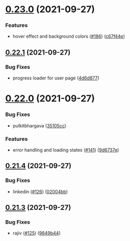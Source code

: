 # [0.23.0](https://github.com/EddieHubCommunity/LinkFree/compare/v0.22.1...v0.23.0) (2021-09-27)


### Features

* hover effect and background colors ([#186](https://github.com/EddieHubCommunity/LinkFree/issues/186)) ([c67f44e](https://github.com/EddieHubCommunity/LinkFree/commit/c67f44ee2bc720622c5e2a34d738be818f103093))



## [0.22.1](https://github.com/EddieHubCommunity/LinkFree/compare/v0.22.0...v0.22.1) (2021-09-27)


### Bug Fixes

* progress loader for user page ([4d6d877](https://github.com/EddieHubCommunity/LinkFree/commit/4d6d877c15f6293b48e8b5a827e65f85439b0603))



# [0.22.0](https://github.com/EddieHubCommunity/LinkFree/compare/v0.21.4...v0.22.0) (2021-09-27)


### Bug Fixes

* pulkitbhargava ([35105cc](https://github.com/EddieHubCommunity/LinkFree/commit/35105ccd06dd77dd459f0514301cacff141f0b46))


### Features

* error handling and loading states ([#141](https://github.com/EddieHubCommunity/LinkFree/issues/141)) ([9d6737e](https://github.com/EddieHubCommunity/LinkFree/commit/9d6737ef79651ad0acfdca955e955104a6e86235))



## [0.21.4](https://github.com/EddieHubCommunity/LinkFree/compare/v0.21.3...v0.21.4) (2021-09-27)


### Bug Fixes

* linkedin ([#126](https://github.com/EddieHubCommunity/LinkFree/issues/126)) ([02004bb](https://github.com/EddieHubCommunity/LinkFree/commit/02004bbbdaaf4c8148efb565260659727b26f0ea))



## [0.21.3](https://github.com/EddieHubCommunity/LinkFree/compare/v0.21.2...v0.21.3) (2021-09-27)


### Bug Fixes

* rajiv ([#125](https://github.com/EddieHubCommunity/LinkFree/issues/125)) ([9849b44](https://github.com/EddieHubCommunity/LinkFree/commit/9849b4483bb4a1a80cb57456dd5ebcbece49c77f))



